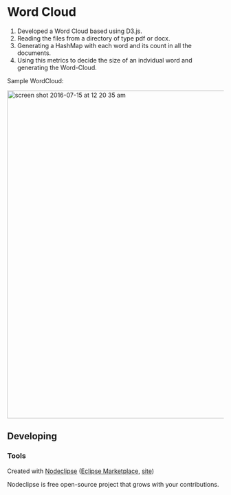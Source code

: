 # Word Cloud

1. Developed a Word Cloud based using D3.js. 
2. Reading the files from a directory of type pdf or docx.
3. Generating a HashMap with each word and its count in all the documents. 
4. Using this metrics to decide the size of an indvidual word and generating the Word-Cloud.

Sample WordCloud:

<img width="763" alt="screen shot 2016-07-15 at 12 20 35 am" src="https://cloud.githubusercontent.com/assets/14050490/16867122/e769cc68-4a24-11e6-8e01-4aca639e14e4.png">

## Developing



### Tools

Created with [Nodeclipse](https://github.com/Nodeclipse/nodeclipse-1)
 ([Eclipse Marketplace](http://marketplace.eclipse.org/content/nodeclipse), [site](http://www.nodeclipse.org))   

Nodeclipse is free open-source project that grows with your contributions.
